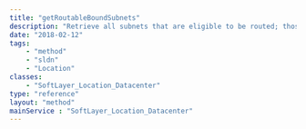 ```yaml
---
title: "getRoutableBoundSubnets"
description: "Retrieve all subnets that are eligible to be routed; those which the account has permission to associate with a vlan."
date: "2018-02-12"
tags:
    - "method"
    - "sldn"
    - "Location"
classes:
    - "SoftLayer_Location_Datacenter"
type: "reference"
layout: "method"
mainService : "SoftLayer_Location_Datacenter"
---
```

